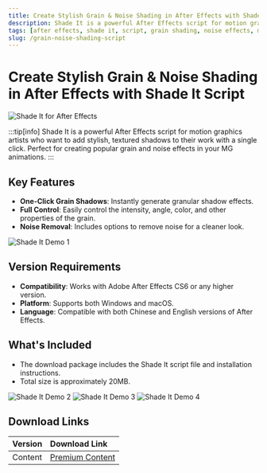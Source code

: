 ```yaml
---
title: Create Stylish Grain & Noise Shading in After Effects with Shade It Script
description: Shade It is a powerful After Effects script for motion graphics artists who want to add stylish, textured shadows to their work with a single click. Perfect for creating popular grain and noise effects in your MG animations.
tags: [after effects, shade it, script, grain shading, noise effects, motion graphics, animation, shadows, visual effects, mg animation]
slug: /grain-noise-shading-script
---
```


<!--First Part-This is Title -->
# Create Stylish Grain & Noise Shading in After Effects with Shade It Script

<!--Second Part-This is First Banner -->
![Shade It for After Effects](/img/shade-it.jpg)

:::tip[info]
Shade It is a powerful After Effects script for motion graphics artists who want to add stylish, textured shadows to their work with a single click. Perfect for creating popular grain and noise effects in your MG animations.
:::

## Key Features

- **One-Click Grain Shadows**: Instantly generate granular shadow effects.
- **Full Control**: Easily control the intensity, angle, color, and other properties of the grain.
- **Noise Removal**: Includes options to remove noise for a cleaner look.

![Shade It Demo 1](/img/shade-it-demo-1.gif)

## Version Requirements

- **Compatibility**: Works with Adobe After Effects CS6 or any higher version.
- **Platform**: Supports both Windows and macOS.
- **Language**: Compatible with both Chinese and English versions of After Effects.

## What's Included

- The download package includes the Shade It script file and installation instructions.
- Total size is approximately 20MB.

![Shade It Demo 2](/img/shade-it-demo-2.gif)
![Shade It Demo 3](/img/shade-it-demo-3.gif)
![Shade It Demo 4](/img/shade-it-demo-4.gif)

## Download Links

| Version | Download Link |
| :---| :--- |
| Content | [Premium Content](https://wa.me/8613237610083) |
